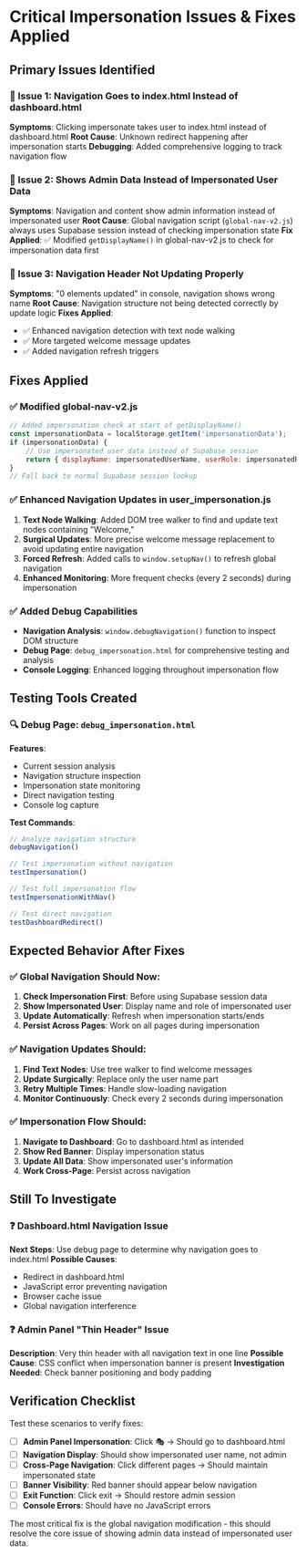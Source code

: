 # Critical Impersonation Issues & Fixes Applied

## Primary Issues Identified

### 🚨 Issue 1: Navigation Goes to index.html Instead of dashboard.html
**Symptoms**: Clicking impersonate takes user to index.html instead of dashboard.html
**Root Cause**: Unknown redirect happening after impersonation starts
**Debugging**: Added comprehensive logging to track navigation flow

### 🚨 Issue 2: Shows Admin Data Instead of Impersonated User Data  
**Symptoms**: Navigation and content show admin information instead of impersonated user
**Root Cause**: Global navigation script (`global-nav-v2.js`) always uses Supabase session instead of checking impersonation state
**Fix Applied**: ✅ Modified `getDisplayName()` in global-nav-v2.js to check for impersonation data first

### 🚨 Issue 3: Navigation Header Not Updating Properly
**Symptoms**: "0 elements updated" in console, navigation shows wrong name
**Root Cause**: Navigation structure not being detected correctly by update logic
**Fixes Applied**: 
- ✅ Enhanced navigation detection with text node walking
- ✅ More targeted welcome message updates  
- ✅ Added navigation refresh triggers

## Fixes Applied

### ✅ Modified global-nav-v2.js
```javascript
// Added impersonation check at start of getDisplayName()
const impersonationData = localStorage.getItem('impersonationData');
if (impersonationData) {
    // Use impersonated user data instead of Supabase session
    return { displayName: impersonatedUserName, userRole: impersonatedRole };
}
// Fall back to normal Supabase session lookup
```

### ✅ Enhanced Navigation Updates in user_impersonation.js
1. **Text Node Walking**: Added DOM tree walker to find and update text nodes containing "Welcome,"
2. **Surgical Updates**: More precise welcome message replacement to avoid updating entire navigation
3. **Forced Refresh**: Added calls to `window.setupNav()` to refresh global navigation
4. **Enhanced Monitoring**: More frequent checks (every 2 seconds) during impersonation

### ✅ Added Debug Capabilities
- **Navigation Analysis**: `window.debugNavigation()` function to inspect DOM structure
- **Debug Page**: `debug_impersonation.html` for comprehensive testing and analysis
- **Console Logging**: Enhanced logging throughout impersonation flow

## Testing Tools Created

### 🔍 Debug Page: `debug_impersonation.html`
**Features**:
- Current session analysis
- Navigation structure inspection  
- Impersonation state monitoring
- Direct navigation testing
- Console log capture

**Test Commands**:
```javascript
// Analyze navigation structure
debugNavigation()

// Test impersonation without navigation
testImpersonation()

// Test full impersonation flow
testImpersonationWithNav()

// Test direct navigation
testDashboardRedirect()
```

## Expected Behavior After Fixes

### ✅ Global Navigation Should Now:
1. **Check Impersonation First**: Before using Supabase session data
2. **Show Impersonated User**: Display name and role of impersonated user
3. **Update Automatically**: Refresh when impersonation starts/ends
4. **Persist Across Pages**: Work on all pages during impersonation

### ✅ Navigation Updates Should:
1. **Find Text Nodes**: Use tree walker to find welcome messages
2. **Update Surgically**: Replace only the user name part
3. **Retry Multiple Times**: Handle slow-loading navigation
4. **Monitor Continuously**: Check every 2 seconds during impersonation

### ✅ Impersonation Flow Should:
1. **Navigate to Dashboard**: Go to dashboard.html as intended
2. **Show Red Banner**: Display impersonation status
3. **Update All Data**: Show impersonated user's information
4. **Work Cross-Page**: Persist across navigation

## Still To Investigate

### ❓ Dashboard.html Navigation Issue
**Next Steps**: Use debug page to determine why navigation goes to index.html
**Possible Causes**:
- Redirect in dashboard.html
- JavaScript error preventing navigation
- Browser cache issue
- Global navigation interference

### ❓ Admin Panel "Thin Header" Issue
**Description**: Very thin header with all navigation text in one line
**Possible Cause**: CSS conflict when impersonation banner is present
**Investigation Needed**: Check banner positioning and body padding

## Verification Checklist

Test these scenarios to verify fixes:

- [ ] **Admin Panel Impersonation**: Click 🎭 → Should go to dashboard.html
- [ ] **Navigation Display**: Should show impersonated user name, not admin
- [ ] **Cross-Page Navigation**: Click different pages → Should maintain impersonated state
- [ ] **Banner Visibility**: Red banner should appear below navigation
- [ ] **Exit Function**: Click exit → Should restore admin session
- [ ] **Console Errors**: Should have no JavaScript errors

The most critical fix is the global navigation modification - this should resolve the core issue of showing admin data instead of impersonated user data.
